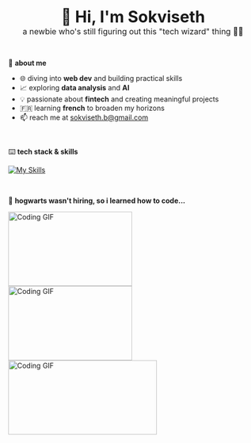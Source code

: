 <p align="center">
  <strong style="font-size:32px;">👋 Hi, I'm Sokviseth</strong>
  <br>
  <span style="font-size:16px;">a newbie who's still figuring out this "tech wizard" thing 🧙‍♂️</span>
</p>
<br>

🌱 **about me**
- 🌐 diving into **web dev** and building practical skills
- 📈 exploring **data analysis** and **AI**
- 💡 passionate about **fintech** and creating meaningful projects
- 🇫🇷  learning **french** to broaden my horizons
- 📫 reach me at sokviseth.b@gmail.com

<br>

<!-- 📊 **github stats**

<div style="display: flex; justify-content: center; gap: 20px; flex-wrap: wrap;">
  <img src="https://github-readme-stats.vercel.app/api?username=seth-b27&show_icons=true&theme=tokyonight" alt="GitHub Stats" width="400"/>
</div>
<br> -->

⌨️ **tech stack & skills**

  [![My Skills](https://skillicons.dev/icons?i=js,html,css,python,java,cpp,git,figma,aws)](https://skillicons.dev) 
  
<br>

🦉 **hogwarts wasn't hiring, so i learned how to code...**
<p>
  <img src="https://media.giphy.com/media/v1.Y2lkPTc5MGI3NjExY2IxdHJtODRiazNzdjI3cm1odWtpaDU1Y2RsbjdvdzBjMGZsbm9oOSZlcD12MV9naWZzX3NlYXJjaCZjdD1n/3oKIPnAiaMCws8nOsE/giphy.gif" alt="Coding GIF" width="250" height="150" style="margin-right: 50px;"/> 
  <img src="https://media.giphy.com/media/v1.Y2lkPTc5MGI3NjExY2IxdHJtODRiazNzdjI3cm1odWtpaDU1Y2RsbjdvdzBjMGZsbm9oOSZlcD12MV9naWZzX3NlYXJjaCZjdD1n/RpX3MPpmKt8FwpC23r/giphy.gif" alt="Coding GIF" width="250" height="150"/>
  <img src="https://media.giphy.com/media/v1.Y2lkPTc5MGI3NjExbTBwbW5hcGphdGJqdHkycGQweTFucDdvcGgzcHdneG9wcm5uYmczNyZlcD12MV9naWZzX3NlYXJjaCZjdD1n/pYCZPDymIVjeo/giphy.gif" alt="Coding GIF" width="300" height="150" style="margin-right: 50px;"/> 
</p>
